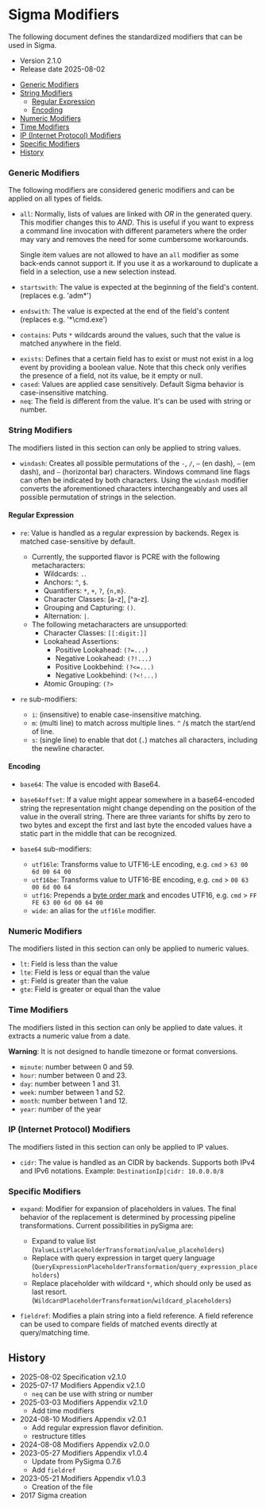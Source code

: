 # Sigma Modifiers

The following document defines the standardized modifiers that can be used in Sigma.

- Version 2.1.0
- Release date 2025-08-02

<!-- mdformat-toc start --slug=github --no-anchors --maxlevel=6 --minlevel=2 -->

- [Generic Modifiers](#generic-modifiers)
- [String Modifiers](#string-modifiers)
  - [Regular Expression](#regular-expression)
  - [Encoding](#encoding)
- [Numeric Modifiers](#numeric-modifiers)
- [Time Modifiers](#time-modifiers)
- [IP (Internet Protocol) Modifiers](#ip-internet-protocol-modifiers)
- [Specific Modifiers](#specific-modifiers)
- [History](#history)

<!-- mdformat-toc end -->

### Generic Modifiers

The following modifiers are considered generic modifiers and can be applied on all types of fields.

- `all`: Normally, lists of values are linked with *OR* in the generated query. This modifier
  changes this to *AND*. This is useful if you want to express a command line invocation with different
  parameters where the order may vary and removes the need for some cumbersome workarounds.

  Single item values are not allowed to have an `all` modifier as some back-ends cannot support it.
  If you use it as a workaround to duplicate a field in a selection, use a new selection instead.

- `startswith`: The value is expected at the beginning of the field's content. (replaces e.g. 'adm\*')

- `endswith`: The value is expected at the end of the field's content (replaces e.g. '\*\\cmd.exe')

- `contains`: Puts `*` wildcards around the values, such that the value is matched anywhere in the
  field.

* `exists`: Defines that a certain field has to exist or must not exist in a log event by providing a boolean value. Note that this check only verifies the presence of a field, not its value, be it empty or null.
* `cased`: Values are applied case sensitively. Default Sigma behavior is case-insensitive matching.
* `neq`: The field is different from the value. It's can be used with string or number.

### String Modifiers

The modifiers listed in this section can only be applied to string values.

- `windash`: Creates all possible permutations of the `-`, `/`, `–` (en dash), `—` (em dash), and `―` (horizontal bar) characters. Windows command line flags can often be indicated by both characters. Using the `windash` modifier converts the aforementioned characters interchangeably and uses all possible permutation of strings in the selection.

#### Regular Expression

- `re`: Value is handled as a regular expression by backends. Regex is matched case-sensitive by default.

  - Currently, the supported flavor is PCRE with the following metacharacters:
    - Wildcards: `.`.
    - Anchors: `^`, `$`.
    - Quantifiers: `*`, `+`, `?`, `{n,m}`.
    - Character Classes: [a-z], [^a-z].
    - Grouping and Capturing: `()`.
    - Alternation: `|`.
  - The following metacharacters are unsupported:
    - Character Classes: `[[:digit:]]`
    - Lookahead Assertions:
      - Positive Lookahead: `(?=...)`
      - Negative Lookahead: `(?!...)`
      - Positive Lookbehind: `(?<=...)`
      - Negative Lookbehind: `(?<!...)`
    - Atomic Grouping: `(?>`

- `re` sub-modifiers:

  - `i`: (insensitive) to enable case-insensitive matching.
  - `m`: (multi line) to match across multiple lines. `^` /`$` match the start/end of line.
  - `s`: (single line) to enable that dot (`.`) matches all characters, including the newline character.

#### Encoding

- `base64`: The value is encoded with Base64.

- `base64offset`: If a value might appear somewhere in a base64-encoded string the representation
  might change depending on the position of the value in the overall string. There are three variants for shifts
  by zero to two bytes and except the first and last byte the encoded values have a static part in
  the middle that can be recognized.

- `base64` sub-modifiers:

  - `utf16le`: Transforms value to UTF16-LE encoding, e.g. `cmd` > `63 00 6d 00 64 00`
  - `utf16be`: Transforms value to UTF16-BE encoding, e.g. `cmd` > `00 63 00 6d 00 64`
  - `utf16`: Prepends a [byte order mark](https://en.wikipedia.org/wiki/Byte_order_mark) and encodes UTF16, e.g. `cmd` > `FF FE 63 00 6d 00 64 00`
  - `wide`: an alias for the `utf16le` modifier.

### Numeric Modifiers

The modifiers listed in this section can only be applied to numeric values.

- `lt`: Field is less than the value
- `lte`: Field is less or equal than the value
- `gt`: Field is greater than the value
- `gte`: Field is greater or equal than the value

### Time Modifiers

The modifiers listed in this section can only be applied to date values.
it extracts a numeric value from a date.

**Warning**: It is not designed to handle timezone or format conversions.

- `minute`: number between 0 and 59.
- `hour`: number between 0 and 23.
- `day`: number between 1 and 31.
- `week`: number between 1 and 52.
- `month`: number between 1 and 12.
- `year`: number of the year

### IP (Internet Protocol) Modifiers

The modifiers listed in this section can only be applied to IP values.

- `cidr`: The value is handled as an CIDR by backends. Supports both IPv4 and IPv6 notations. Example: `DestinationIp|cidr: 10.0.0.0/8`

### Specific Modifiers

- `expand`: Modifier for expansion of placeholders in values. The final behavior of the replacement is determined by processing pipeline transformations. Current possibilities in pySigma are:

  - Expand to value list (`ValueListPlaceholderTransformation`/`value_placeholders`)
  - Replace with query expression in target query language (`QueryExpressionPlaceholderTransformation`/`query_expression_placeholders`)
  - Replace placeholder with wildcard `*`, which should only be used as last resort. (`WildcardPlaceholderTransformation`/`wildcard_placeholders`)

- `fieldref`: Modifies a plain string into a field reference. A field reference can be used to compare fields of matched
  events directly at query/matching time.

## History

- 2025-08-02 Specification v2.1.0
- 2025-07-17 Modifiers Appendix v2.1.0
  - `neq` can be use with string or number
- 2025-03-03 Modifiers Appendix v2.1.0
  - Add time modifiers
- 2024-08-10 Modifiers Appendix v2.0.1
  - Add regular expression flavor definition.
  - restructure titles
- 2024-08-08 Modifiers Appendix v2.0.0
- 2023-05-27 Modifiers Appendix v1.0.4
  - Update from PySigma 0.7.6
  - Add `fieldref`
- 2023-05-21 Modifiers Appendix v1.0.3
  - Creation of the file
- 2017 Sigma creation
